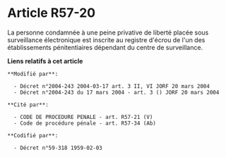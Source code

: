 # Article R57-20

La personne condamnée à une peine privative de liberté placée sous surveillance électronique est inscrite au registre d'écrou
de l'un des établissements pénitentiaires dépendant du centre de surveillance.

**Liens relatifs à cet article**

	**Modifié par**:

	  - Décret n°2004-243 2004-03-17 art. 3 II, VI JORF 20 mars 2004
	  - Décret n°2004-243 du 17 mars 2004 - art. 3 () JORF 20 mars 2004

	**Cité par**:

	  - CODE DE PROCEDURE PENALE - art. R57-21 (V)
	  - Code de procédure pénale - art. R57-34 (Ab)

	**Codifié par**:

	  - Décret n°59-318 1959-02-03
